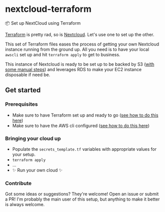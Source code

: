 # nextcloud-terraform
📦 Set up NextCloud using Terraform

[Terraform](https://www.terraform.io/) is pretty rad, so is [Nextcloud](https://nextcloud.com/). Let's use one to set up the other.

This set of Terraform files eases the process of getting your own Nextcloud instance running from the ground up. All you need is to have your local `awscli` set up and hit `terraform apply` to get to business.

This instance of Nextcloud is ready to be set up to be backed by S3 ([with some manual steps](https://docs.nextcloud.com/server/19/admin_manual/configuration_files/external_storage/amazons3.html)) and leverages RDS to make your EC2 instance disposable if need be.

## Get started

### Prerequisites

- Make sure to have Terraform set up and ready to go ([see how to do this here](https://learn.hashicorp.com/tutorials/terraform/install-cli))
- Make sure to have the AWS cli configured ([see how to do this here](https://docs.aws.amazon.com/cli/latest/userguide/cli-configure-quickstart.html))

### Bringing your cloud up

- Populate the `secrets_template.tf` variables with appropriate values for your setup.
- `terraform apply`
- ...
- ✨ Run your own cloud ✨

### Contribute

Got some ideas or suggestions? They're welcome! Open an issue or submit a PR! I'm probably the main user of this setup, but anything to make it better is always welcome.
